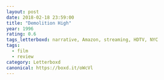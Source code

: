 ```yaml
---
layout: post 
date: 2018-02-18 23:59:00
title: "Demolition High"
year: 1996
rating: 0.6
tags_letterboxd: narrative, Amazon, streaming, HDTV, NYC
tags:
  - film
  - review
category: Letterboxd
canonical: https://boxd.it/oWcVl
---
```

